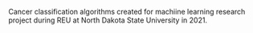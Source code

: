 Cancer classification algorithms created for machiine learning research project during REU at North Dakota State University in 2021.

